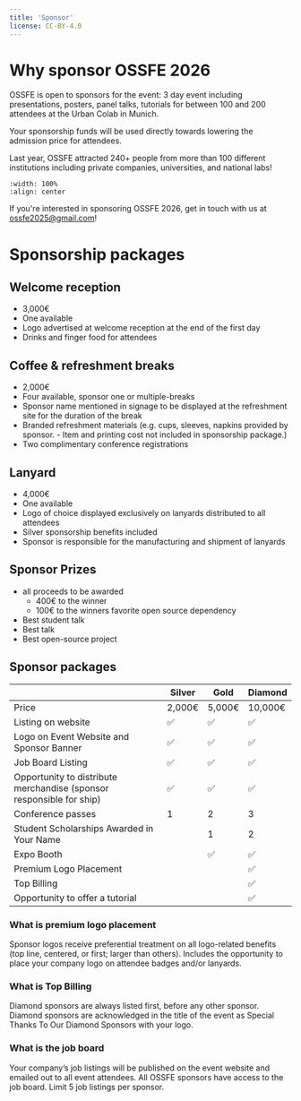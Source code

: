 ```yaml
---
title: 'Sponsor'
license: CC-BY-4.0
---
```



# Why sponsor OSSFE 2026

OSSFE is open to sponsors for the event: 3 day event including presentations, posters, panel talks, tutorials for between 100 and 200 attendees at the Urban Colab in Munich.

Your sponsorship funds will be used directly towards lowering the admission price for attendees.

Last year, OSSFE attracted 240+ people from more than 100 different institutions including private companies, universities, and national labs!

```{iframe} https://remdelaportemathurin.github.io/interactive-plots/ossfe_2025_stats/
:width: 100%
:align: center
```

If you're interested in sponsoring OSSFE 2026, get in touch with us at ossfe2025@gmail.com!

# Sponsorship packages

## Welcome reception
- 3,000€
- One available
- Logo advertised at welcome reception at the end of the first day
- Drinks and finger food for attendees

## Coffee & refreshment breaks
- 2,000€
- Four available, sponsor one or multiple-breaks
- Sponsor name mentioned in signage to be displayed at the refreshment site for the duration of the break
- Branded refreshment materials (e.g. cups, sleeves, napkins provided by sponsor. - Item and printing cost not included in sponsorship package.)
- Two complimentary conference registrations


## Lanyard
- 4,000€
- One available
- Logo of choice displayed exclusively on lanyards distributed to all attendees
- Silver sponsorship benefits included
- Sponsor is responsible for the manufacturing and shipment of lanyards


## Sponsor Prizes
- all proceeds to be awarded
    - 400€ to the winner
    - 100€ to the winners favorite open source dependency
- Best student talk
- Best talk
- Best open-source project


## Sponsor packages

|      | Silver | Gold  | Diamond  |
| -------- | ------- | ------ | ------ |
| Price | 2,000€ | 5,000€ | 10,000€ |
| Listing on website | ✅|✅|✅|
| Logo on Event Website and Sponsor Banner |✅|✅|✅|
| Job Board Listing |✅|✅|✅|
| Opportunity to distribute merchandise (sponsor responsible for ship)   |✅|✅|✅|
| Conference passes |1|2|3|
| Student Scholarships Awarded in Your Name ||1|2|
| Expo Booth ||✅|✅|
| Premium Logo Placement |||✅|
| Top Billing |||✅|
|Opportunity to offer a tutorial |||✅|

### What is premium logo placement

Sponsor logos receive preferential treatment on all logo-related benefits (top line, centered,
or first; larger than others). Includes the opportunity to place your company logo on attendee badges
and/or lanyards.


### What is Top Billing

Diamond sponsors are always listed first, before any other sponsor. Diamond sponsors are
acknowledged in the title of the event as Special Thanks To Our Diamond Sponsors with your logo.

### What is the job board

Your company’s job listings will be published on the event website and emailed out to all event attendees. All OSSFE sponsors have access to the job board. Limit 5 job listings per sponsor.